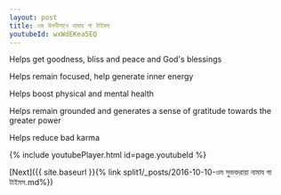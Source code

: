 ```yaml
---
layout: post
title: ওম উশনীশানে নামায গা টাইমস
youtubeId: wxWdEKea5EQ
---
```

 
 
Helps get goodness, bliss and peace and God's blessings
 
Helps remain focused, help generate inner energy 
 
Helps boost physical and mental health 
 
Helps remain grounded and generates a sense of gratitude towards the greater power 
 
Helps reduce bad karma
 
 
 
 


{% include youtubePlayer.html id=page.youtubeId %}
 
[Next]({{ site.baseurl }}{% link  split1/_posts/2016-10-10-ওম সুভক্তরায়া নামায গা টাইমস.md%})
 
